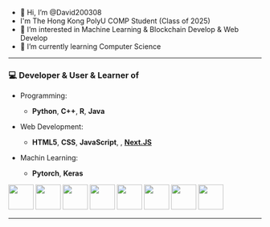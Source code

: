 - 👋 Hi, I’m @David200308
- I'm The Hong Kong PolyU COMP Student (Class of 2025)
- 👀 I’m interested in Machine Learning & Blockchain Develop & Web Develop
- 🌱 I’m currently learning Computer Science

---

### 💻 Developer & User & Learner of
- Programming: 
  - **Python**, **C++**, **R**, **Java**

- Web Development: 
  - **HTML5**, **CSS**, **JavaScript**, , [**Next.JS**](https://nextjs.org/)

- Machin Learning:
  - **Pytorch**, **Keras**

<code><a href="https://www.java.com/" target="_blank"><img height="50" src="https://www.vectorlogo.zone/logos/java/java-horizontal.svg"></a></code>
<code><a href="https://www.python.org/" target="_blank"><img height="50" src="https://www.vectorlogo.zone/logos/python/python-ar21.svg"></a></code>
<code><a href="https://isocpp.org/" target="_blank"><img height="50" src="http://www.cplusplus.org/assets/images/b57c66566dd5286a036435b570d1740f.png"></a></code>
<code><a href="https://www.r-project.org/" target="_blank"><img height="50" src="https://www.vectorlogo.zone/logos/r-project/r-project-icon.svg"></a></code>
<code><a href="https://html.spec.whatwg.org/multipage/" target="_blank"><img height="50" src="https://www.vectorlogo.zone/logos/w3_html5/w3_html5-ar21.svg"></a></code> <code><a href="https://www.w3.org/Style/CSS/Overview.en.html" target="_blank"><img height="50" src="https://www.vectorlogo.zone/logos/w3_css/w3_css-ar21.svg"></a></code> <code><a href="https://www.javascript.com/" target="_blank"><img height="50" src="https://www.vectorlogo.zone/logos/javascript/javascript-ar21.svg"></a></code>
<code><a href="https://nextjs.org/" target="_blank"><img height="50" src=""><i class="cib-next-js"></i></a></code>
 
---


<!---
David200308/David200308 is a ✨ special ✨ repository because its `README.md` (this file) appears on your GitHub profile.
You can click the Preview link to take a look at your changes.
--->
